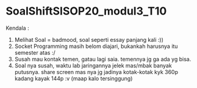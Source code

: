 # SoalShiftSISOP20_modul3_T10

Kendala :<br/>
1. Melihat Soal = badmood, soal seperti essay panjang kali :))<br/>
2. Socket Programming masih belom diajari, bukankah harusnya itu semester atas :/<br/>
3. Susah mau kontak temen, gatau lagi saia. temennya jg ga ada yg bisa.<br/>
4. Soal nya susah, waktu lab jaringannya jelek mas/mbak banyak putusnya. share screen mas nya jg jadinya kotak-kotak kyk 360p kadang kayak 144p :v (maap kalo tersinggung)


